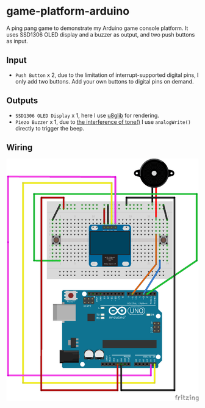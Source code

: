 # game-platform-arduino
A ping pang game to demonstrate my Arduino game console platform. It uses SSD1306 OLED display and a buzzer as output, and two push buttons as input.



## Input

* `Push Button` x 2, due to the limitation of interrupt-supported digital pins, I only add two buttons. Add your own buttons to digital pins on demand.



## Outputs

* `SSD1306 OLED Display` x 1, here I use [u8glib](https://github.com/olikraus/u8glib) for rendering.
* `Piezo Buzzer` x 1, due to [the interference of tone()](https://www.arduino.cc/en/Reference/Tone) I use `analogWrite()` directly to trigger the beep.



## Wiring
![](game-platform.png)
